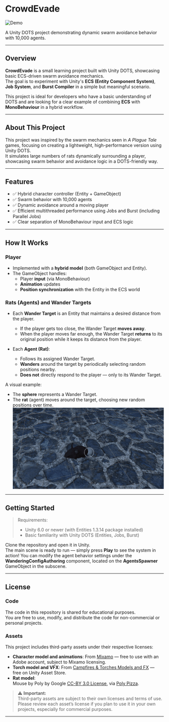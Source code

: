 # CrowdEvade

![Demo](ReadmeGIF/Demo.gif)

A Unity DOTS project demonstrating dynamic swarm avoidance behavior with 10,000 agents.

---

## Overview

**CrowdEvade** is a small learning project built with Unity DOTS, showcasing basic ECS-driven swarm avoidance mechanics.  
The goal is to experiment with Unity's **ECS (Entity Component System)**, **Job System**, and **Burst Compiler** in a simple but meaningful scenario.

This project is ideal for developers who have a basic understanding of DOTS and are looking for a clear example of combining **ECS** with **MonoBehaviour** in a hybrid workflow.

---

## About This Project

This project was inspired by the swarm mechanics seen in *A Plague Tale* games, focusing on creating a lightweight, high-performance version using Unity DOTS.  
It simulates large numbers of rats dynamically surrounding a player, showcasing swarm behavior and avoidance logic in a DOTS-friendly way.

---

## Features

- ✅ Hybrid character controller (Entity + GameObject)
- ✅ Swarm behavior with 10,000 agents
- ✅ Dynamic avoidance around a moving player
- ✅ Efficient multithreaded performance using Jobs and Burst (including Parallel Jobs)
- ✅ Clear separation of MonoBehaviour input and ECS logic

---

## How It Works

### Player

- Implemented with a **hybrid model** (both GameObject and Entity).
- The GameObject handles:
  - Player **input** (via MonoBehaviour)
  - **Animation** updates
  - **Position synchronization** with the Entity in the ECS world

### Rats (Agents) and Wander Targets

- Each **Wander Target** is an Entity that maintains a desired distance from the player.
  - If the player gets too close, the Wander Target **moves away**.
  - When the player moves far enough, the Wander Target **returns** to its original position while it keeps its distance from the player.

- Each **Agent (Rat)**:
  - Follows its assigned Wander Target.
  - **Wanders** around the target by periodically selecting random positions nearby.
  - **Does not** directly respond to the player — only to its Wander Target.

A visual example:
- The **sphere** represents a Wander Target.
- The **rat** (agent) moves around the target, choosing new random positions over time.
![Demo](ReadmeGIF/WanderTarget.gif)

---

## Getting Started

> Requirements:
> - Unity 6.0 or newer (with Entities 1.3.14 package installed)
> - Basic familiarity with Unity DOTS (Entities, Jobs, Burst)

Clone the repository and open it in Unity.  
The main scene is ready to run — simply press **Play** to see the system in action!
You can modify the agent behavior settings under the **WanderingConfigAuthoring** component, located on the **AgentsSpawner** GameObject in the subscene.

---

## License

### Code

The code in this repository is shared for educational purposes.  
You are free to use, modify, and distribute the code for non-commercial or personal projects.

### Assets

This project includes third-party assets under their respective licenses:

- **Character model and animations**: From [Mixamo](https://www.mixamo.com/) — free to use with an Adobe account, subject to Mixamo licensing.
- **Torch model and VFX**: From [Campfires & Torches Models and FX](https://assetstore.unity.com/packages/3d/environments/campfires-torches-models-and-fx-242552) — free on Unity Asset Store.
- **Rat model**:  
  Mouse by Poly by Google [CC-BY 3.0 License](https://creativecommons.org/licenses/by/3.0/), via [Poly Pizza](https://poly.pizza/m/5N7L6S3uIzx).

> ⚠️ **Important:**  
> Third-party assets are subject to their own licenses and terms of use.  
> Please review each asset’s license if you plan to use it in your own projects, especially for commercial purposes.

---
